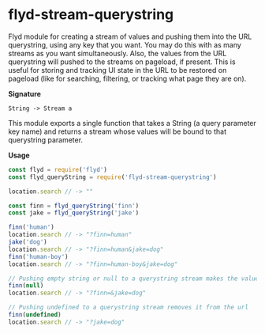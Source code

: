
# flyd-stream-querystring

Flyd module for creating a stream of values and pushing them into the URL querystring, using any key that you want. You may do this with as many streams as you want simultaneously. Also, the values from the URL querystring will pushed to the streams on pageload, if present. This is useful for storing and tracking UI state in the URL to be restored on pageload (like for searching, filtering, or tracking what page they are on).

__Signature__

`String -> Stream a`

This module exports a single function that takes a String (a query parameter key name) and returns a stream whose values will be bound to that querystring parameter.

__Usage__

```javascript
const flyd = require('flyd')
const flyd_queryString = require('flyd-stream-querystring')

location.search // -> ""

const finn = flyd_queryString('finn')
const jake = flyd_queryString('jake')

finn('human')
location.search // -> "?finn=human"
jake('dog')
location.search // -> "?finn=human&jake=dog"
finn('human-boy') 
location.search // -> "?finn=human-boy&jake=dog"

// Pushing empty string or null to a querystring stream makes the value blank
finn(null)
location.search // -> "?finn=&jake=dog"

// Pushing undefined to a querystring stream removes it from the url
finn(undefined)
location.search // -> "?jake=dog"
```

